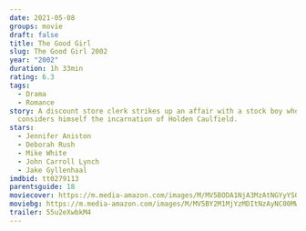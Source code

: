 ```yaml
---
date: 2021-05-08
groups: movie
draft: false
title: The Good Girl
slug: The Good Girl 2002
year: "2002"
duration: 1h 33min
rating: 6.3
tags:
  - Drama
  - Romance
story: A discount store clerk strikes up an affair with a stock boy who
  considers himself the incarnation of Holden Caulfield.
stars:
  - Jennifer Aniston
  - Deborah Rush
  - Mike White
  - John Carroll Lynch
  - Jake Gyllenhaal
imdbid: tt0279113
parentsguide: 18
moviecover: https://m.media-amazon.com/images/M/MV5BODA1NjA3MzAtNGYyYS00YThmLThkZDktNDk1ZTM4ZTJmNDgyXkEyXkFqcGdeQXVyMTQxNzMzNDI@._V1_FMjpg_UX580_.jpg
moviebg: https://m.media-amazon.com/images/M/MV5BY2M1MjYzMDItNzAyNC00MWQ1LWI2N2QtNTg3OTNlZDk2YjY5XkEyXkFqcGdeQXVyOTc5MDI5NjE@._V1_FMjpg_UX1023_.jpg
trailer: 55u2eXwbkM4
---
```

